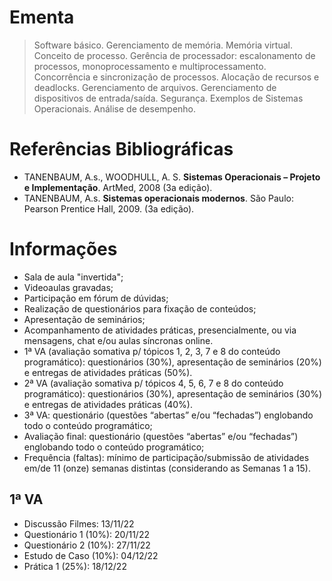 # Ementa

>  Software básico. Gerenciamento de memória. Memória virtual. Conceito de processo. Gerência de processador: escalonamento de processos, monoprocessamento e multiprocessamento. Concorrência e sincronização de processos. Alocação de recursos e deadlocks. Gerenciamento de arquivos. Gerenciamento de dispositivos de entrada/saída. Segurança. Exemplos de Sistemas Operacionais. Análise de desempenho. 

# Referências Bibliográficas

- TANENBAUM, A.s., WOODHULL, A. S. **Sistemas Operacionais – Projeto e Implementação**. ArtMed, 2008 (3a edição).
- TANENBAUM, A.s. **Sistemas operacionais modernos**. São Paulo: Pearson Prentice Hall, 2009. (3a edição).

# Informações

- Sala de aula "invertida";
- Videoaulas gravadas;
- Participação em fórum de dúvidas;
- Realização de questionários para fixação de conteúdos;
- Apresentação de seminários;
- Acompanhamento de atividades práticas, presencialmente, ou via mensagens, chat e/ou aulas síncronas online.
- 1ª VA (avaliação somativa p/ tópicos 1, 2, 3, 7 e 8 do conteúdo programático): questionários (30%), apresentação de seminários (20%) e entregas de atividades práticas (50%).
- 2ª VA (avaliação somativa p/ tópicos 4, 5, 6, 7 e 8 do conteúdo programático): questionários (30%), apresentação de seminários (30%) e entregas de atividades práticas (40%).
- 3ª VA: questionário (questões “abertas” e/ou “fechadas”) englobando todo o conteúdo programático;
- Avaliação final: questionário (questões “abertas” e/ou “fechadas”) englobando todo o conteúdo programático;
- Frequência (faltas): mínimo de participação/submissão de atividades em/de 11 (onze) semanas distintas (considerando as Semanas 1 a 15). 

## 1ª VA

- Discussão Filmes: 13/11/22
- Questionário 1 (10%): 20/11/22
- Questionário 2 (10%): 27/11/22 
- Estudo de Caso (10%): 04/12/22
- Prática 1 (25%): 18/12/22 
